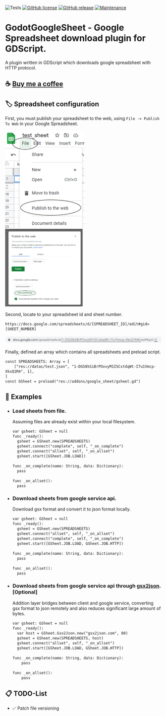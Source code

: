 ![Tests](https://github.com/deflinhec/GodotGoogleSheet/workflows/Run%20GUT%20Tests/badge.svg?branch=master)
[![GitHub license](https://img.shields.io/github/license/deflinhec/GodotGoogleSheet.svg)](https://github.com/deflinhec/GodotGoogleSheet/blob/master/LICENSE) 
[![GitHub release](https://img.shields.io/github/release/deflinhec/GodotGoogleSheet.svg)](https://github.com/deflinhec/GodotGoogleSheet/releases/)
[![Maintenance](https://img.shields.io/badge/Maintained%3F-yes-green.svg)](https://github.com/deflinhec/GodotGoogleSheet/graphs/commit-activity)
# GodotGoogleSheet - Google Spreadsheet download plugin for GDScript.

A plugin written in GDScript which downloads google spreadsheet with HTTP protocol.

## :coffee: [Buy me a coffee](https://ko-fi.com/deflinhec) 

## :label: Spreadsheet configuration

First, you must publish your spreadsheet to the web, using `File -> Publish To Web` in your Google Spreadsheet.

![](https://raw.githubusercontent.com/deflinhec/GodotGoogleSheet/master/screenshots/step01.png) ![](https://raw.githubusercontent.com/deflinhec/GodotGoogleSheet/master/screenshots/step02.png)<img src="https://raw.githubusercontent.com/deflinhec/GodotGoogleSheet/master/screenshots/step03.png" width="250" />

Second, locate to your spreadsheet id and sheet number.

```
https://docs.google.com/spreadsheets/d/[SPREADSHEET_ID]/edit#gid=[SHEET_NUMBER]
```

![](https://raw.githubusercontent.com/deflinhec/GodotGoogleSheet/master/screenshots/step04.png)

Finally, defined an array which contains all spreadsheets and preload script.

```
const SPREADSHEETS: Array = [
    ["res://datas/test.json", "1-DGS8kSiBrPOxvyM1ISCxtdqWt-I7u1Vmcp-XksQ1M4", 1],
]
const GSheet = preload("res://addons/google_sheet/gsheet.gd")
```

## :bookmark: Examples

- ### Load sheets from file.

  Assuming files are already exist within your local filesystem.
  ```
  var gsheet: GSheet = null 
  func _ready():
    gsheet = GSheet.new(SPREADSHEETS)
    gsheet.connect("complete", self, "_on_complete")
    gsheet.connect("allset", self, "_on_allset")
    gsheet.start([GSheet.JOB.LOAD])
        
  func _on_complete(name: String, data: Dictionary):
    pass
	  
  func _on_allset():
    pass
  ```

- ### Download sheets from google service api.
  
  Download gsx format and convert it to json format locally.
  ``` 
  var gsheet: GSheet = null
  func _ready():
    gsheet = GSheet.new(SPREADSHEETS)
    gsheet.connect("allset", self, "_on_allset")
    gsheet.connect("complete", self, "_on_complete")
    gsheet.start([GSheet.JOB.LOAD, GSheet.JOB.HTTP])
	
  func _on_complete(name: String, data: Dictionary):
    pass
	
  func _on_allset():
    pass
  ```

- ### Download sheets from google service api through [gsx2json](http://gsx2json.com/). [Optional]
  Addition layer bridges between client and google service, converting gsx format to json remotely and also reduces significant large amount of bytes.
  ```
  var gsheet: GSheet = null
  func _ready():
    var host = GSheet.Gsx2Json.new("gsx2json.com", 80)
    gsheet = GSheet.new(SPREADSHEETS, host)
    gsheet.connect("allset", self, "_on_allset")
    gsheet.start([GSheet.JOB.LOAD, GSheet.JOB.HTTP])
	
  func _on_complete(name: String, data: Dictionary):
      pass
	
  func _on_allset():
      pass
  ```


## :clipboard: TODO-List

- :white_check_mark: Patch file versioning
